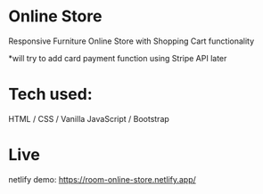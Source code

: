 # Online Store

Responsive Furniture Online Store with Shopping Cart functionality

*will try to add card payment function using Stripe API later

# Tech used:
HTML / CSS / Vanilla JavaScript / Bootstrap

# Live 
netlify
demo: https://room-online-store.netlify.app/

